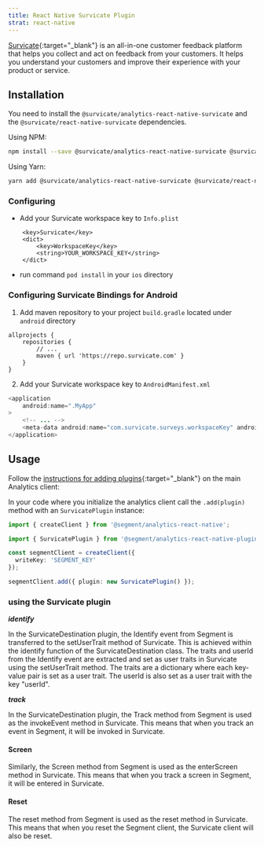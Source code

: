 ```yaml
---
title: React Native Survicate Plugin
strat: react-native
---
```


[Survicate](https://survicate.com/){:target="_blank"} is an all-in-one customer feedback platform that helps you collect and act on feedback from your customers. It helps you understand your customers and improve their experience with your product or service.


## Installation

You need to install the `@survicate/analytics-react-native-survicate` and the `@survicate/react-native-survicate` dependencies.

Using NPM:
```bash
npm install --save @survicate/analytics-react-native-survicate @survicate/react-native-survicate
```

Using Yarn:
```bash
yarn add @survicate/analytics-react-native-survicate @survicate/react-native-survicate
```

### Configuring
- Add your Survicate workspace key to `Info.plist`
```
	<key>Survicate</key>
	<dict>
		<key>WorkspaceKey</key>
		<string>YOUR_WORKSPACE_KEY</string>
	</dict>
```
- run command `pod install` in your `ios` directory

### Configuring Survicate Bindings for Android

1. Add maven repository to your project `build.gradle` located under `android` directory
```
allprojects {
    repositories {
        // ...
        maven { url 'https://repo.survicate.com' }
    }
}
```

2. Add your Survicate workspace key to `AndroidManifest.xml`

```java
<application
    android:name=".MyApp"
>
    <!-- ... -->
    <meta-data android:name="com.survicate.surveys.workspaceKey" android:value="YOUR_WORKSPACE_KEY"/>
</application>
```

## Usage

Follow the [instructions for adding plugins](https://github.com/segmentio/analytics-react-native#adding-plugins){:target="_blank"} on the main Analytics client:

In your code where you initialize the analytics client call the `.add(plugin)` method with an `SurvicatePlugin` instance:

```ts
import { createClient } from '@segment/analytics-react-native';

import { SurvicatePlugin } from '@segment/analytics-react-native-plugin-survicate';

const segmentClient = createClient({
  writeKey: 'SEGMENT_KEY'
});

segmentClient.add({ plugin: new SurvicatePlugin() });
```

### using the Survicate plugin

***identify***

In the SurvicateDestination plugin, the Identify event from Segment is transferred to the setUserTrait method of Survicate. This is achieved within the identify function of the SurvicateDestination class. The traits and userId from the Identify event are extracted and set as user traits in Survicate using the setUserTrait method. The traits are a dictionary where each key-value pair is set as a user trait. The userId is also set as a user trait with the key "userId".

***track***

In the SurvicateDestination plugin, the Track method from Segment is used as the invokeEvent method in Survicate. This means that when you track an event in Segment, it will be invoked in Survicate.

#### Screen

Similarly, the Screen method from Segment is used as the enterScreen method in Survicate. This means that when you track a screen in Segment, it will be entered in Survicate.

#### Reset

The reset method from Segment is used as the reset method in Survicate. This means that when you reset the Segment client, the Survicate client will also be reset.